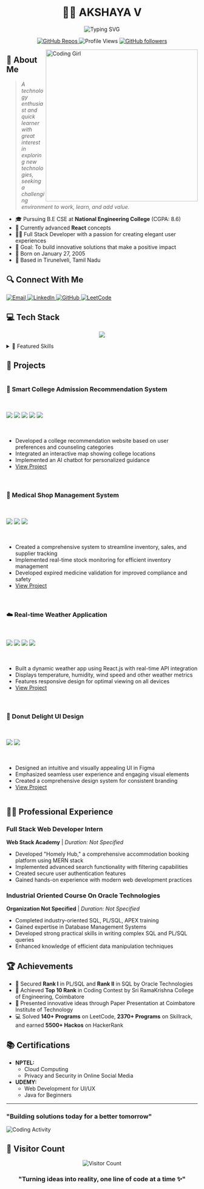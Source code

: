 # <div align="center">👩‍💻 AKSHAYA V</div>
<div align="center">
  <img src="https://readme-typing-svg.herokuapp.com?font=Poppins&weight=600&size=28&duration=3000&pause=1000&color=6A5ACD&center=true&vCenter=true&random=false&width=600&height=100&lines=Software+Developer;Full+Stack+Enthusiast;UI%2FUX+Designer;Mobile+App+Developer" alt="Typing SVG" />
</div>

<p align="center">
  <a href="https://github.com/akshayav?tab=repositories">
    <img src="https://img.shields.io/badge/dynamic/json?label=Repos&query=%24.public_repos&url=https%3A%2F%2Fapi.github.com%2Fusers%2Fakshayav&style=for-the-badge&color=blueviolet&logo=github" alt="GitHub Repos">
  </a>
  <img src="https://komarev.com/ghpvc/?username=akshayav&style=for-the-badge&color=6A5ACD" alt="Profile Views">
  <a href="https://github.com/akshayav?tab=followers">
    <img src="https://img.shields.io/github/followers/akshayav?style=for-the-badge&logo=github&color=6A5ACD" alt="GitHub followers">
  </a>
</p>

<img align="right" alt="Coding Girl" width="400" src="https://cdn.dribbble.com/users/4055494/screenshots/15215756/media/d2b66c4ca0192aa26d103448b3d1518b.gif" />

## 💫 About Me

> *A technology enthusiast and quick learner with great interest in exploring new technologies, seeking a challenging environment to work, learn, and add value.*

- 🎓 Pursuing B.E CSE at **National Engineering College** (CGPA: 8.6)
- 🌱 Currently advanced **React** concepts
- 👩‍💻 Full Stack Developer with a passion for creating elegant user experiences
- 🎯 Goal: To build innovative solutions that make a positive impact
- 🎂 Born on January 27, 2005
- 📍 Based in Tirunelveli, Tamil Nadu

## 🔍 Connect With Me
<p align="left">
  <a href="mailto:akshayavenkat05@gmail.com">
    <img src="https://img.shields.io/badge/Gmail-D14836?style=for-the-badge&logo=gmail&logoColor=white" alt="Email"/>
  </a>
  <a href="https://linkedin.com/in/akshayav">
    <img src="https://img.shields.io/badge/LinkedIn-0077B5?style=for-the-badge&logo=linkedin&logoColor=white" alt="LinkedIn"/>
  </a>
  <a href="https://github.com/akshayav">
    <img src="https://img.shields.io/badge/GitHub-100000?style=for-the-badge&logo=github&logoColor=white" alt="GitHub"/>
  </a>
  <a href="https://leetcode.com/akshayav">
    <img src="https://img.shields.io/badge/LeetCode-FFA116?style=for-the-badge&logo=leetcode&logoColor=white" alt="LeetCode"/>
  </a>
</p>

## 💻 Tech Stack
<p align="center">
  <img src="https://skillicons.dev/icons?i=java,c,cpp,mysql,js,react,dart,flutter,php,html,css,figma,git,github" />
</p>

<details>
<summary>🌟 Featured Skills</summary>
<br>

### Languages
<p align="left">
  <img src="https://img.shields.io/badge/Java-ED8B00?style=for-the-badge&logo=openjdk&logoColor=white"/>
  <img src="https://img.shields.io/badge/C-00599C?style=for-the-badge&logo=c&logoColor=white"/>
  <img src="https://img.shields.io/badge/C++-00599C?style=for-the-badge&logo=cplusplus&logoColor=white"/>
  <img src="https://img.shields.io/badge/JavaScript-F7DF1E?style=for-the-badge&logo=javascript&logoColor=black"/>
  <img src="https://img.shields.io/badge/Dart-0175C2?style=for-the-badge&logo=dart&logoColor=white"/>
  <img src="https://img.shields.io/badge/PHP-777BB4?style=for-the-badge&logo=php&logoColor=white"/>
</p>

### Frontend Development
<p align="left">
  <img src="https://img.shields.io/badge/HTML5-E34F26?style=for-the-badge&logo=html5&logoColor=white"/>  
  <img src="https://img.shields.io/badge/CSS3-1572B6?style=for-the-badge&logo=css3&logoColor=white"/>  
  <img src="https://img.shields.io/badge/React-20232A?style=for-the-badge&logo=react&logoColor=61DAFB"/>
  <img src="https://img.shields.io/badge/Bootstrap-563D7C?style=for-the-badge&logo=bootstrap&logoColor=white"/>
</p>

### Database
<p align="left">
  <img src="https://img.shields.io/badge/MySQL-005C84?style=for-the-badge&logo=mysql&logoColor=white"/>
  <img src="https://img.shields.io/badge/Oracle-F80000?style=for-the-badge&logo=oracle&logoColor=white"/>
</p>

### Tools & Others
<p align="left">
  <img src="https://img.shields.io/badge/Figma-F24E1E?style=for-the-badge&logo=figma&logoColor=white"/>
  <img src="https://img.shields.io/badge/Git-F05032?style=for-the-badge&logo=git&logoColor=white"/>
  <img src="https://img.shields.io/badge/Data_Structures-FF6C37?style=for-the-badge&logoColor=white"/>
</p>

</details>

## 🚀 Projects

<div class="projects-grid">

### 🏫 Smart College Admission Recommendation System
![](https://img.shields.io/badge/HTML5-E34F26?style=flat-square&logo=html5&logoColor=white)
![](https://img.shields.io/badge/CSS3-1572B6?style=flat-square&logo=css3&logoColor=white)
![](https://img.shields.io/badge/JavaScript-F7DF1E?style=flat-square&logo=javascript&logoColor=black)
![](https://img.shields.io/badge/PHP-777BB4?style=flat-square&logo=php&logoColor=white)
![](https://img.shields.io/badge/MySQL-005C84?style=flat-square&logo=mysql&logoColor=white)

- Developed a college recommendation website based on user preferences and counseling categories
- Integrated an interactive map showing college locations
- Implemented an AI chatbot for personalized guidance
- [View Project](#) <!-- Add your project link when available -->

### 💊 Medical Shop Management System
![](https://img.shields.io/badge/Oracle_UI-F80000?style=flat-square&logo=oracle&logoColor=white)
![](https://img.shields.io/badge/PL/SQL-F80000?style=flat-square&logo=oracle&logoColor=white)
![](https://img.shields.io/badge/Oracle_SQL-F80000?style=flat-square&logo=oracle&logoColor=white)

- Created a comprehensive system to streamline inventory, sales, and supplier tracking
- Implemented real-time stock monitoring for efficient inventory management
- Developed expired medicine validation for improved compliance and safety
- [View Project](#) <!-- Add your project link when available -->

### ☁️ Real-time Weather Application
![](https://img.shields.io/badge/HTML5-E34F26?style=flat-square&logo=html5&logoColor=white)
![](https://img.shields.io/badge/CSS3-1572B6?style=flat-square&logo=css3&logoColor=white)
![](https://img.shields.io/badge/React-20232A?style=flat-square&logo=react&logoColor=61DAFB)
![](https://img.shields.io/badge/API-FF6C37?style=flat-square&logoColor=white)

- Built a dynamic weather app using React.js with real-time API integration
- Displays temperature, humidity, wind speed and other weather metrics
- Features responsive design for optimal viewing on all devices
- [View Project](#) <!-- Add your project link when available -->

### 🍩 Donut Delight UI Design
![](https://img.shields.io/badge/Figma-F24E1E?style=flat-square&logo=figma&logoColor=white)
![](https://img.shields.io/badge/UI/UX-4FC08D?style=flat-square&logoColor=white)

- Designed an intuitive and visually appealing UI in Figma
- Emphasized seamless user experience and engaging visual elements
- Created a comprehensive design system for consistent branding
- [View Project](#) <!-- Add your project link when available -->

</div>

## 👩‍💼 Professional Experience

### Full Stack Web Developer Intern
**Web Stack Academy** | *Duration: Not Specified*

- Developed "Homely Hub," a comprehensive accommodation booking platform using MERN stack
- Implemented advanced search functionality with filtering capabilities
- Created secure user authentication features
- Gained hands-on experience with modern web development practices

### Industrial Oriented Course On Oracle Technologies
**Organization Not Specified** | *Duration: Not Specified*

- Completed industry-oriented SQL, PL/SQL, APEX training
- Gained expertise in Database Management Systems
- Developed strong practical skills in writing complex SQL and PL/SQL queries
- Enhanced knowledge of efficient data manipulation techniques

## 🏆 Achievements

- 🥇 Secured **Rank I** in PL/SQL and **Rank II** in SQL by Oracle Technologies
- 🏅 Achieved **Top 10 Rank** in Coding Contest by Sri RamaKrishna College of Engineering, Coimbatore
- 📝 Presented innovative ideas through Paper Presentation at Coimbatore Institute of Technology
- 💻 Solved **140+ Programs** on LeetCode, **2370+ Programs** on Skillrack, and earned **5500+ Hackos** on HackerRank

## 📚 Certifications

- **NPTEL:**
  - Cloud Computing
  - Privacy and Security in Online Social Media
- **UDEMY:**
  - Web Development for UI/UX
  - Java for Beginners

---

  
  ### "Building solutions today for a better tomorrow"
  
  ![Coding Activity](https://img.shields.io/badge/Coding%20Activity-Always%20Active-brightgreen?style=for-the-badge)
  
</div>


## 🌈 Visitor Count
<p align="center">
  <img src="https://profile-counter.glitch.me/akshayav/count.svg" alt="Visitor Count" />
</p>

<div align="center">
  
  ### "Turning ideas into reality, one line of code at a time ✨"
  
</div>

<!--
Custom CSS for enhancing the appearance
-->
<style>
.projects-grid {
  display: grid;
  grid-template-columns: repeat(auto-fit, minmax(300px, 1fr));
  gap: 20px;
}
</style>
